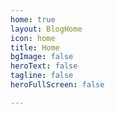 ```yaml
---
home: true
layout: BlogHome
icon: home
title: Home
bgImage: false
heroText: false
tagline: false
heroFullScreen: false

---
```

